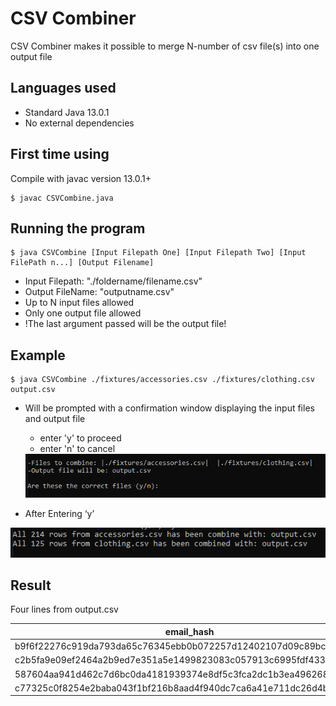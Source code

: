# CSV Combiner
CSV Combiner makes it possible to merge N-number of csv file(s) into one output file

## Languages used 
* Standard Java 13.0.1
* No external dependencies

## First time using
Compile with javac version 13.0.1+ 
```
$ javac CSVCombine.java
```

## Running the program
``` 
$ java CSVCombine [Input Filepath One] [Input Filepath Two] [Input FilePath n...] [Output Filename]
```
* Input Filepath: "./foldername/filename.csv"
* Output FileName: "outputname.csv"
* Up to N input files allowed
* Only one output file allowed 
* !The last argument passed will be the output file!

## Example
```
$ java CSVCombine ./fixtures/accessories.csv ./fixtures/clothing.csv output.csv
```
* Will be prompted with a confirmation window displaying the input files and output file
  * enter 'y' to proceed 
  * enter 'n' to cancel
  <img src="pictures/confirmation.PNG" alt="confirmation page">

* After Entering ‘y’
 <img src="pictures/Processing.PNG" alt="processing page">
 
 ## Result
 Four lines from output.csv
 
 email_hash  | category | filename
------------- | ------------- | -------------
b9f6f22276c919da793da65c76345ebb0b072257d12402107d09c89bc369a6b6  | Satchels | accessories.csv
c2b5fa9e09ef2464a2b9ed7e351a5e1499823083c057913c6995fdf4335c73e7  | Purses   | accessories.csv
587604aa941d462c7d6bc0da4181939374e8df5c3fca2dc1b3ea496268c81263  | Pants    | clothing.csv
c77325c0f8254e2baba043f1bf216b8aad4f940dc7ca6a41e711dc26d4b7832c  | Capris   | clothing.csv


